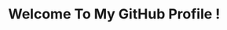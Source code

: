 
<!-- <div align="center">
<img src="https://github.com/LZakou/LZakou/blob/master/image/octo.gif" alt="GitHub Logo" width="150" height="150" />
</div> -->

# Welcome To My GitHub Profile !

<!-- <br/>
<div align="center">
<img src="https://github.com/LZakou/LZakou/blob/master/image/screen.gif" alt="Raghav Khullar Typer" />
</div>
<br/> -->

<!--
- ⌨️ Programming Languages I've used:

<div align="center">
 <img src = 'https://github.com/LZakou/LZakou/blob/master/image/images/c-original.svg' width='30'/> <img src = 'https://github.com/LZakou/LZakou/blob/master/image/images/cpp.svg' width='30'/> <img src = 'https://github.com/LZakou/LZakou/blob/master/image/images/pycharm.svg' width='30'/> <img src = 'https://github.com/LZakou/LZakou/blob/master/image/images/python2.png' height='30'/> <img src = 'https://github.com/LZakou/LZakou/blob/master/image/images/flutter-logo.svg' width='30'/> <img src = 'https://github.com/LZakou/LZakou/blob/master/image/images/html.svg' width='30'/> <img src = 'https://github.com/LZakou/LZakou/blob/master/image/images/css.svg' width='30'/> <img src = 'https://github.com/LZakou/LZakou/blob/master/image/images/js.svg' width='30'/> <img src = 'https://github.com/LZakou/LZakou/blob/master/image/images/bootstrap.svg' width='33'/> <img src = 'https://github.com/LZakou/LZakou/blob/master/image/images/django.svg' height='40'/> <img src = 'https://github.com/LZakou/LZakou/blob/master/image/images/flask.png' width='30'/> <img src = 'https://github.com/LZakou/LZakou/blob/master/image/images/php.svg' width='40'/>
 <img src = 'https://github.com/LZakou/LZakou/blob/master/image/images/sql.svg' width='30'/> <img src = 'https://github.com/LZakou/LZakou/blob/master/image/images/git.svg' width='30'/>
</div>
<-->



<!--
**LZakou/LZakou** is a ✨ _special_ ✨ repository because its `README.md` (this file) appears on your GitHub profile.

Here are some ideas to get you started:

- 🔭 I’m currently working on ...
- 🌱 I’m currently learning ...
- 👯 I’m looking to collaborate on ...
- 🤔 I’m looking for help with ...
- 💬 Ask me about ...
- 📫 How to reach me: ...
- 😄 Pronouns: ...
- ⚡ Fun fact: ...
-->
